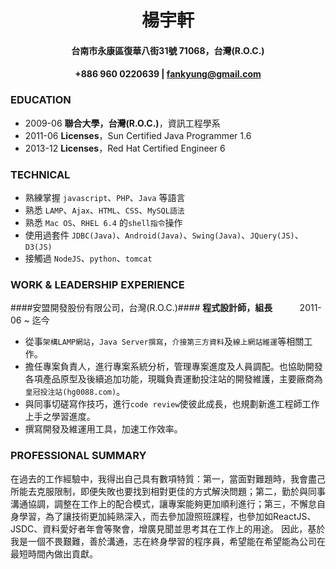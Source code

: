 # <center>楊宇軒</center>
#### <center>台南市永康區復華八街31號 71068，台灣(R.O.C.)</center>
#### <center>+886 960 0220639 | fankyung@gmail.com</center>

### EDUCATION
 * 2009-06 **聯合大學，台灣(R.O.C.)**，資訊工程學系
 * 2011-06 **Licenses**，Sun Certified Java Programmer 1.6
 * 2013-12 **Licenses**，Red Hat Certified Engineer 6

### TECHNICAL
 * 熟練掌握 `javascript`、`PHP`、`Java` 等語言
 * 熟悉 `LAMP`、`Ajax`、`HTML`、`CSS`、`MySQL語法`
 * 熟悉 `Mac OS`、`RHEL 6.4` 的`shell指令`操作
 * 使用過套件 `JDBC(Java)`、`Android(Java)`、`Swing(Java)`、`JQuery(JS)`、`D3(JS)`
 * 接觸過 `NodeJS`、`python`、`tomcat`

### WORK & LEADERSHIP EXPERIENCE
####安盟開發股份有限公司，台灣(R.O.C.)####
**程式設計師，組長**&nbsp;&nbsp;&nbsp;&nbsp;&nbsp;&nbsp;&nbsp;&nbsp;&nbsp;&nbsp;&nbsp;2011-06 ~ 迄今

 * 從事`架構LAMP網站`，`Java Server撰寫`，`介接第三方資料`及`線上網站維運`等相關工作。
 * 擔任專案負責人，進行專案系統分析，管理專案進度及人員調配。也協助開發各項產品原型及後續追加功能，現職負責運動投注站的開發維護，主要廠商為`皇冠投注站(hg0088.com)`。
 * 與同事切磋寫作技巧，進行`code review`使彼此成長，也規劃新進工程師工作上手之學習進度。
 * 撰寫開發及維運用工具，加速工作效率。
### PROFESSIONAL SUMMARY
在過去的工作經驗中，我得出自己具有數項特質：第一，當面對難題時，我會盡己所能去克服限制，即便失敗也要找到相對更佳的方式解決問題；第二，勤於與同事溝通協調，調整在工作上的配合模式，讓專案能夠更加順利進行；第三，不懈怠自身學習，為了讓技術更加純熟深入，而去參加證照班課程，也參加如ReactJS、JSDC、資料愛好者年會等聚會，增廣見聞並思考其在工作上的用途。 因此，基於我是一個不畏艱難，善於溝通，志在終身學習的程序員，希望能在希望能為公司在最短時間內做出貢獻。